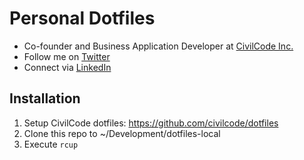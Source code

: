 # Personal Dotfiles

* Co-founder and Business Application Developer at [CivilCode Inc.](http://www.civilcode.io)
* Follow me on [Twitter](http://www.twitter.com/nicholasjhenry)
* Connect via [LinkedIn](http://ca.linkedin.com/in/nicholasjhenry)

## Installation

1. Setup CivilCode dotfiles: https://github.com/civilcode/dotfiles
2. Clone this repo to ~/Development/dotfiles-local
3. Execute `rcup`
